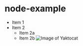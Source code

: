 # node-example
* Item 1
* Item 2
  * Item 2a
  * Item 2b
![Image of Yaktocat](/Mot%C3%B6rhead_england.jpg)
